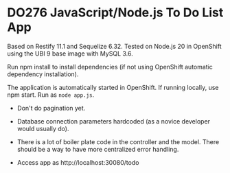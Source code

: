# DO276 JavaScript/Node.js To Do List App

Based on Restify 11.1 and Sequelize 6.32. Tested on Node.js 20 in OpenShift using the UBI 9 base image with MySQL 3.6.

Run npm install to install dependencies (if not using OpenShift automatic dependency installation).

The application is automatically started in OpenShift. If running locally, use npm start.
Run as `node app.js`.

* Don't do pagination yet.

* Database connection parameters hardcoded (as a novice developer would usually do).

* There is a lot of boiler plate code in the controller and the model. There should be a way to have more centralized error handling.

* Access app as http://localhost:30080/todo
